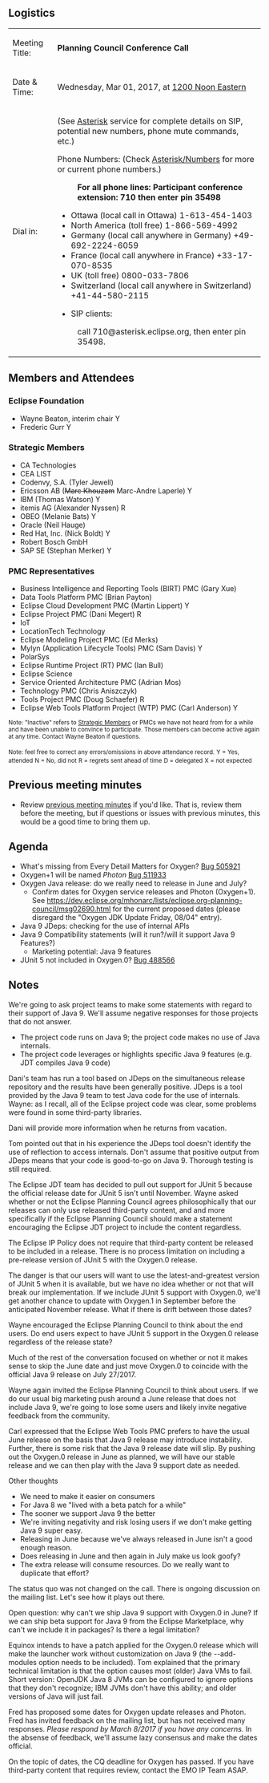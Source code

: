 ## Logistics

<table>
<tbody>
<tr class="odd">
<td><p>Meeting Title:</p></td>
<td><p><strong>Planning Council Conference Call</strong></p></td>
</tr>
<tr class="even">
<td><p>Date &amp; Time:</p></td>
<td><p>Wednesday, Mar 01, 2017, at <a href="http://www.timeanddate.com/worldclock/fixedtime.html?year=2017&amp;month=03&amp;day=01&amp;hour=12&amp;min=0&amp;sec=0&amp;p1=179">1200 Noon Eastern</a></p></td>
</tr>
<tr class="odd">
<td><p>Dial in:</p></td>
<td><p>(See <a href="Asterisk" title="wikilink">Asterisk</a> service for complete details on SIP, potential new numbers, phone mute commands, etc.)</p>
<p>Phone Numbers: (Check <a href="Asterisk/Numbers" title="wikilink">Asterisk/Numbers</a> for more or current phone numbers.)</p>
<dl>
<dt></dt>
<dd><strong>For all phone lines: Participant conference extension: 710 then enter pin 35498</strong>
</dd>
</dl>
<ul>
<li>Ottawa (local call in Ottawa) 1-613-454-1403</li>
<li>North America (toll free) 1-866-569-4992</li>
<li>Germany (local call anywhere in Germany) +49-692-2224-6059</li>
<li>France (local call anywhere in France) +33-17-070-8535</li>
<li>UK (toll free) 0800-033-7806</li>
<li>Switzerland (local call anywhere in Switzerland) +41-44-580-2115</li>
</ul>
<ul>
<li>SIP clients:</li>
</ul>
<dl>
<dt></dt>
<dd>call 710@asterisk.eclipse.org, then enter pin 35498.
</dd>
</dl></td>
</tr>
</tbody>
</table>

## Members and Attendees

### Eclipse Foundation

  - Wayne Beaton, interim chair Y
  - Frederic Gurr Y

### Strategic Members

  - CA Technologies
  - CEA LIST
  - Codenvy, S.A. (Tyler Jewell)
  - Ericsson AB (~~Marc Khouzam~~ Marc-Andre Laperle) Y
  - IBM (Thomas Watson) Y
  - itemis AG (Alexander Nyssen) R
  - OBEO (Melanie Bats) Y
  - Oracle (Neil Hauge)
  - Red Hat, Inc. (Nick Boldt) Y
  - Robert Bosch GmbH
  - SAP SE (Stephan Merker) Y

### PMC Representatives

  - Business Intelligence and Reporting Tools (BIRT) PMC (Gary Xue)
  - Data Tools Platform PMC (Brian Payton)
  - Eclipse Cloud Development PMC (Martin Lippert) Y
  - Eclipse Project PMC (Dani Megert) R
  - IoT
  - LocationTech Technology
  - Eclipse Modeling Project PMC (Ed Merks)
  - Mylyn (Application Lifecycle Tools) PMC (Sam Davis) Y
  - PolarSys
  - Eclipse Runtime Project (RT) PMC (Ian Bull)
  - Eclipse Science
  - Service Oriented Architecture PMC (Adrian Mos)
  - Technology PMC (Chris Aniszczyk)
  - Tools Project PMC (Doug Schaefer) R
  - Eclipse Web Tools Platform Project (WTP) PMC (Carl Anderson) Y

<small>Note: "Inactive" refers to [Strategic
Members](http://www.eclipse.org/membership/showMembersWithTag.php?TagID=strategic)
or PMCs we have not heard from for a while and have been unable to
convince to participate. Those members can become active again at any
time. Contact Wayne Beaton if questions.</small>

<small>Note: feel free to correct any errors/omissions in above
attendance record.</small>
<small>Y = Yes, attended</small>
<small>N = No, did not</small>
<small>R = regrets sent ahead of time</small>
<small>D = delegated</small>
<small>X = not expected</small>

## Previous meeting minutes

  - Review [previous meeting minutes](../Planning_Council.md) if
    you'd like. That is, review them before the meeting, but if
    questions or issues with previous minutes, this would be a good time
    to bring them up.

## Agenda

  - What's missing from Every Detail Matters for Oxygen?
    [Bug 505921](https://bugs.eclipse.org/bugs/show_bug.cgi?id=505921)
  - Oxygen+1 will be named *Photon*
    [Bug 511933](https://bugs.eclipse.org/bugs/show_bug.cgi?id=511933)
  - Oxygen Java release: do we really need to release in June and July?
      - Confirm dates for Oxygen service releases and Photon
        (Oxygen+1).
        See
        <https://dev.eclipse.org/mhonarc/lists/eclipse.org-planning-council/msg02690.html>
        for the current proposed dates (please disregard the "Oxygen JDK
        Update Friday, 08/04" entry).
  - Java 9 JDeps: checking for the use of internal APIs
  - Java 9 Compatibility statements (will it run?/will it support Java 9
    Features?)
      - Marketing potential: Java 9 features
  - JUnit 5 not included in Oxygen.0?
    [Bug 488566](https://bugs.eclipse.org/bugs/show_bug.cgi?id=488566#c11)

## Notes

We're going to ask project teams to make some statements with regard to
their support of Java 9. We'll assume negative responses for those
projects that do not answer.

  - The project code runs on Java 9; the project code makes no use of
    Java internals.
  - The project code leverages or highlights specific Java 9 features
    (e.g. JDT compiles Java 9 code)

Dani's team has run a tool based on JDeps on the simultaneous release
repository and the results have been generally positive. JDeps is a tool
provided by the Java 9 team to test Java code for the use of internals.
Wayne: as I recall, all of the Eclipse project code was clear, some
problems were found in some third-party libraries.

Dani will provide more information when he returns from vacation.

Tom pointed out that in his experience the JDeps tool doesn't identify
the use of reflection to access internals. Don't assume that positive
output from JDeps means that your code is good-to-go on Java 9. Thorough
testing is still required.

The Eclipse JDT team has decided to pull out support for JUnit 5 because
the official release date for JUnit 5 isn't until November. Wayne asked
whether or not the Eclipse Planning Council agrees philosophically that
our releases can only use released third-party content, and and more
specifically if the Eclipse Planning Council should make a statement
encouraging the Eclipse JDT project to include the content regardless.

The Eclipse IP Policy does not require that third-party content be
released to be included in a release. There is no process limitation on
including a pre-release version of JUnit 5 with the Oxygen.0 release.

The danger is that our users will want to use the latest-and-greatest
version of JUnit 5 when it is available, but we have no idea whether or
not that will break our implementation. If we include JUnit 5 support
with Oxygen.0, we'll get another chance to update with Oxygen.1 in
September before the anticipated November release. What if there is
drift between those dates?

Wayne encouraged the Eclipse Planning Council to think about the end
users. Do end users expect to have JUnit 5 support in the Oxygen.0
release regardless of the release state?

Much of the rest of the conversation focused on whether or not it makes
sense to skip the June date and just move Oxygen.0 to coincide with the
official Java 9 release on July 27/2017.

Wayne again invited the Eclipse Planning Council to think about users.
If we do our usual big marketing push around a June release that does
not include Java 9, we're going to lose some users and likely invite
negative feedback from the community.

Carl expressed that the Eclipse Web Tools PMC prefers to have the usual
June release on the basis that Java 9 release may introduce instability.
Further, there is some risk that the Java 9 release date will slip. By
pushing out the Oxygen.0 release in June as planned, we will have our
stable release and we can then play with the Java 9 support date as
needed.

Other thoughts

  - We need to make it easier on consumers
  - For Java 8 we "lived with a beta patch for a while"
  - The sooner we support Java 9 the better
  - We're inviting negativity and risk losing users if we don't make
    getting Java 9 super easy.
  - Releasing in June because we've always released in June isn't a good
    enough reason.
  - Does releasing in June and then again in July make us look goofy?
  - The extra release will consume resources. Do we really want to
    duplicate that effort?

The status quo was not changed on the call. There is ongoing discussion
on the mailing list. Let's see how it plays out there.

Open question: why can't we ship Java 9 support with Oxygen.0 in June?
If we can ship beta support for Java 9 from the Eclipse Marketplace, why
can't we include it in packages? Is there a legal limitation?

Equinox intends to have a patch applied for the Oxygen.0 release which
will make the launcher work without customization on Java 9 (the
--add-modules option needs to be included). Tom explained that the
primary technical limitation is that the option causes most (older) Java
VMs to fail. Short version: OpenJDK Java 8 JVMs can be configured to
ignore options that they don't recognize; IBM JVMs don't have this
ability; and older versions of Java will just fail.

Fred has proposed some dates for Oxygen update releases and Photon. Fred
has invited feedback on the mailing list, but has not received many
responses. *Please respond by March 8/2017 if you have any concerns.* In
the absense of feedback, we'll assume lazy consensus and make the dates
official.

On the topic of dates, the CQ deadline for Oxygen has passed. If you
have third-party content that requires review, contact the EMO IP Team
ASAP.